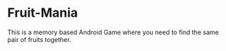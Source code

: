 # Fruit-Mania
This is a memory based Android Game where you need to find the same pair of fruits together.
